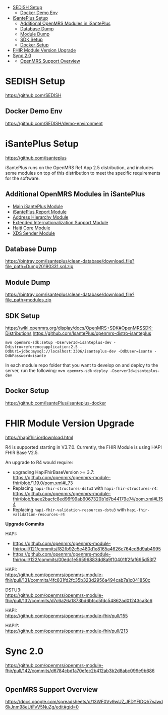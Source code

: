 
- [SEDISH Setup](#sedish-setup)
  - [Docker Demo Env](#docker-demo-env)
- [iSantePlus Setup](#isanteplus-setup)
  - [Additional OpenMRS Modules in iSantePlus](#additional-openmrs-modules-in-isanteplus)
  - [Database Dump](#database-dump)
  - [Module Dump](#module-dump)
  - [SDK Setup](#sdk-setup)
  - [Docker Setup](#docker-setup)
- [FHIR Module Version Upgrade](#fhir-module-version-upgrade)
- [Sync 2.0](#sync-20)
- [](#)
  - [OpenMRS Support Overview](#openmrs-support-overview)

# SEDISH Setup
https://github.com/SEDISH

## Docker Demo Env
https://github.com/SEDISH/demo-environment

# iSantePlus Setup
https://github.com/isanteplus

iSantePlus runs on the OpenMRS Ref App 2.5 distribution, and includes some modules on top of this distribution to meet the specific requirements for the software.


## Additional OpenMRS Modules in iSantePlus
- [Main iSantePlus Module](https://github.com/IsantePlus/openmrs-module-isanteplus)
- [iSantePlus Report Module](https://github.com/IsantePlus/openmrs-module-isanteplusreports)
- [Address Hierarchy Module](https://github.com/openmrs/openmrs-module-addresshierarchy)
- [Extended Internationalization Support Module](https://github.com/openmrs/openmrs-module-exti18n)
- [Haiti Core Module](https://github.com/openmrs/openmrs-module-haiticore)
- [XDS Sender Module](https://github.com/IsantePlus/openmrs-module-xds-sender)

## Database Dump
https://bintray.com/isanteplus/clean-database/download_file?file_path=Dump20190331.sql.zip

## Module Dump
https://bintray.com/isanteplus/clean-database/download_file?file_path=modules.zip

## SDK Setup
https://wiki.openmrs.org/display/docs/OpenMRS+SDK#OpenMRSSDK-Distributions
https://github.com/IsantePlus/openmrs-distro-isanteplus

`mvn openmrs-sdk:setup -DserverId=isanteplus-dev -Ddistro=referenceapplication:2.5 -DdbUri=jdbc:mysql://localhost:3306/isanteplus-dev -DdbUser=isante -DdbPassword=isante` 

In each module repo folder that you want to develop on and deploy to the server, run the following:
`mvn openmrs-sdk:deploy -DserverId=isanteplus-dev`

## Docker Setup
https://github.com/IsantePlus/isanteplus-docker


# FHIR Module Version Upgrade
https://hapifhir.io/download.html

R4 is supported starting in V3.7.0. Currently, the FHIR Module is using HAPI FHIR Base V2.5.

An upgrade to R4 would require:
- upgrading HapiFhirBaseVersion >= 3.7: https://github.com/openmrs/openmrs-module-fhir/blob/1.19.0/pom.xml#L73
- Replacing `hapi-fhir-structures-dstu3` with `hapi-fhir-structures-r4`: https://github.com/openmrs/openmrs-module-fhir/blob/baee2bacfc8ed96f99ab6067320b1d7b44179e74/pom.xml#L154
- Replacing `hapi-fhir-validation-resources-dstu3` with `hapi-fhir-validation-resources-r4`

**Upgrade Commits**

HAPI:  
- https://github.com/openmrs/openmrs-module-fhir/pull/121/commits/f82fb92c5e480d1e8165a4626c764cd8d9ab4995
- https://github.com/openmrs/openmrs-module-fhir/pull/122/commits/00edc1e56596883dd8a9f10401ff2faf695d53f7

HAPI:  
https://github.com/openmrs/openmrs-module-fhir/pull/131/commits/4fc831fd2fc35b323d2956a494cab7a1c041850c

DSTU3:  
https://github.com/openmrs/openmrs-module-fhir/pull/132/commits/d7c6a26a1873bd6bfcc5fdc54862ad01243ca3c6

HAPI:  
https://github.com/openmrs/openmrs-module-fhir/pull/155

HAPI?:  
https://github.com/openmrs/openmrs-module-fhir/pull/213


# Sync 2.0
https://github.com/openmrs/openmrs-module-fhir/pull/142/commits/d6784cbd1a70efec2b412ab3b2d8abc099e9b686

# 
## OpenMRS Support Overview
https://docs.google.com/spreadsheets/d/13WF0Vv9wU7_JFDYFlDQh7vJwd6kJnm98eUtFvV5NuZg/edit#gid=0
